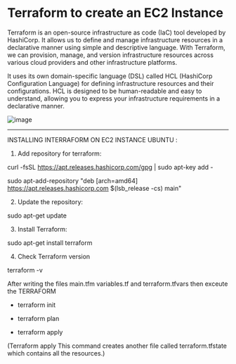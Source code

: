 # Terraform to create an EC2 Instance 

Terraform is an open-source infrastructure as code (IaC) tool developed by HashiCorp. It allows us to define and manage infrastructure resources in a declarative manner using simple and descriptive language. With Terraform, we can provision, manage, and version infrastructure resources across various cloud providers and other infrastructure platforms.

It uses its own domain-specific language (DSL) called HCL (HashiCorp Configuration Language) for defining infrastructure resources and their configurations. HCL is designed to be human-readable and easy to understand, allowing you to express your infrastructure requirements in a declarative manner.

![image](https://github.com/Pavan-1997/Terraform_EC2_Basic/assets/32020205/988f3c69-6e5b-4836-98d7-92b429c5f948)

---

INSTALLING INTERRAFORM ON EC2 INSTANCE UBUNTU :

1. Add repository for terraform:

curl -fsSL https://apt.releases.hashicorp.com/gpg | sudo apt-key add -

sudo apt-add-repository "deb [arch=amd64] https://apt.releases.hashicorp.com $(lsb_release -cs) main"


2. Update the repository:

sudo apt-get update 


3. Install Terraform:

sudo apt-get install terraform 


4. Check Terraform version

terraform -v 


After writing the files main.tfm variables.tf and terraform.tfvars then exceute the TERRAFORM

- terraform init


- terraform plan


- terraform apply

(Terraform apply This command creates another file called terraform.tfstate which contains all the resources.)

